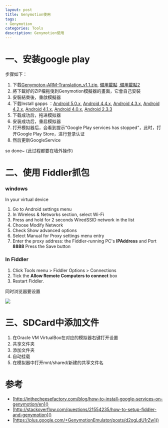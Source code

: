 ```yaml
---
layout: post
title: Genymotion使用
tags:
- Genymotion
categories: Tools
description: Genymotion使用
---
```


# 一、安装google play

步骤如下：

1. 下载[Genymoton-ARM-Translation_v1.1.zip](https://mega.nz/#!GJ4kzLzC!HBEZC10MArECeZhJyfbA7lzYG1JVaabGNRUXvBp9o-0), [備用載點](http://1drv.ms/1V1dTNj) ,[備用載點2](http://pan.baidu.com/s/1jGzXVym)
2. 將下載好的ZIP檔拖曳到Genymotion模擬器的畫面，它會自己安裝
3. 安裝結束後，重啟模擬器
4. 下载Install gapps ：[Android 5.0.x](https://www.androidfilehost.com/?fid=95784891001614559), [Android 4.4.x](https://www.androidfilehost.com/?fid=95832962473395379), [Android 4.3.x](https://www.androidfilehost.com/?fid=23060877490000124), [Android 4.2.x](https://www.androidfilehost.com/?fid=23060877490000128), [Android 4.1.x](https://www.androidfilehost.com/?fid=22979706399755082), [Android 4.0.x](https://www.androidfilehost.com/?fid=22979706399755108), [Android 2.3.3](https://www.androidfilehost.com/?fid=22979706399755027)
5. 下载成功后，拖进模拟器
6. 安装成功后，重启模拟器
7. 打开模拟器后，会看到提示“Google Play services has stopped“，此时，打开Google Play Store，进行登录认证
8. 然后更新GoogleService

so done~ (此过程都要在墙外操作)
	
# 二、使用 Fiddler抓包

### windows

In your virtual device  

1. Go to Android settings menu
2. In Wireless & Networks section, select Wi-Fi
3. Press and hold for 2 seconds WiredSSID network in the list
4. Choose Modify Network
5. Check Show advanced options
6. Select Manual for Proxy settings menu entry
7. Enter the proxy address: the Fiddler-running PC's **IPAddress** and Port **8888**
Press the Save button

### In Fiddler

1. Click Tools menu > Fiddler Options > Connections
2. Tick the **Allow Remote Computers to connect** box
3. Restart Fiddler.

同时浏览器要设置

![](http://ww4.sinaimg.cn/mw690/5ecfffbagw1f73f00a639j20by0dzgmp.jpg)

# 三、SDCard中添加文件

1. 在Oracle VM VirtualBox在对应的模拟器右键打开设置
2. 共享文件夹
3. 添加文件夹
4. 自动挂载
5. 在模拟器中打开mnt/shared/新建的共享文件名

# 参考

- [http://inthecheesefactory.com/blog/how-to-install-google-services-on-genymotion/en]()
- [http://stackoverflow.com/questions/21554235/how-to-setup-fiddler-and-genymotion]()
- [https://plus.google.com/+GenymotionEmulator/posts/d2ogLdU1rZw]()

